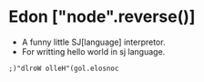# Edon ["node".reverse()]

- A funny little SJ[language] interpretor.
- For writting hello world in sj language.

```
;)"dlroW olleH"(gol.elosnoc
```
